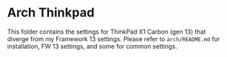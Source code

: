 # Arch Thinkpad

This folder contains the settings for ThinkPad X1 Carbon (gen 13) that diverge from my Framework 13 settings. Please refer to `arch/README.md` for installation, FW 13 settings, and some for common settings.
